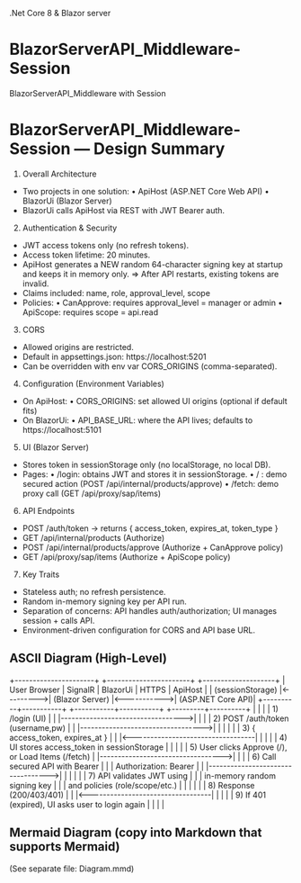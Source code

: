 .Net Core 8 & Blazor server

# BlazorServerAPI_Middleware-Session
BlazorServerAPI_Middleware with Session 

BlazorServerAPI_Middleware-Session  — Design Summary
========================================

1) Overall Architecture
- Two projects in one solution:
  • ApiHost (ASP.NET Core Web API)
  • BlazorUi (Blazor Server)
- BlazorUi calls ApiHost via REST with JWT Bearer auth.

2) Authentication & Security
- JWT access tokens only (no refresh tokens).
- Access token lifetime: 20 minutes.
- ApiHost generates a NEW random 64-character signing key at startup and keeps it in memory only.
  => After API restarts, existing tokens are invalid.
- Claims included: name, role, approval_level, scope
- Policies:
  • CanApprove: requires approval_level = manager or admin
  • ApiScope: requires scope = api.read

3) CORS
- Allowed origins are restricted.
- Default in appsettings.json: https://localhost:5201
- Can be overridden with env var CORS_ORIGINS (comma-separated).

4) Configuration (Environment Variables)
- On ApiHost:
  • CORS_ORIGINS: set allowed UI origins (optional if default fits)
- On BlazorUi:
  • API_BASE_URL: where the API lives; defaults to https://localhost:5101

5) UI (Blazor Server)
- Stores token in sessionStorage only (no localStorage, no local DB).
- Pages:
  • /login: obtains JWT and stores it in sessionStorage.
  • /     : demo secured action (POST /api/internal/products/approve)
  • /fetch: demo proxy call (GET /api/proxy/sap/items)

6) API Endpoints
- POST /auth/token     -> returns { access_token, expires_at, token_type }
- GET  /api/internal/products               (Authorize)
- POST /api/internal/products/approve       (Authorize + CanApprove policy)
- GET  /api/proxy/sap/items                 (Authorize + ApiScope policy)

7) Key Traits
- Stateless auth; no refresh persistence.
- Random in-memory signing key per API run.
- Separation of concerns: API handles auth/authorization; UI manages session + calls API.
- Environment-driven configuration for CORS and API base URL.


ASCII Diagram (High-Level)
--------------------------

+----------------------+           +-----------------------+             +--------------------+
|      User Browser    |  SignalR  |     BlazorUi         |   HTTPS     |      ApiHost       |
|  (sessionStorage)    |<--------->|   (Blazor Server)    |<----------->|  (ASP.NET Core API)|
+----------+-----------+           +-----------+-----------+             +---------+----------+
           |                                   |                                   |
           | 1) /login (UI)                    |                                   |
           |---------------------------------->|                                   |
           |                                   | 2) POST /auth/token (username,pw) |
           |                                   |---------------------------------->|
           |                                   |                                   |
           |                                   | 3) { access_token, expires_at }   |
           |                                   |<----------------------------------|
           |                                   |                                   |
           | 4) UI stores access_token in sessionStorage                           |
           |                                   |                                   |
           | 5) User clicks Approve (/), or Load Items (/fetch)                    |
           |---------------------------------->|                                   |
           |                                   | 6) Call secured API with Bearer   |
           |                                   |   Authorization: Bearer <token>   |
           |                                   |---------------------------------->|
           |                                   |                                   |
           |                                   | 7) API validates JWT using        |
           |                                   |    in-memory random signing key   |
           |                                   |    and policies (role/scope/etc.) |
           |                                   |                                   |
           |                                   | 8) Response (200/403/401)         |
           |                                   |<----------------------------------|
           |                                   |                                   |
           | 9) If 401 (expired), UI asks user to login again                      |
           |                                   |                                   |


Mermaid Diagram (copy into Markdown that supports Mermaid)
----------------------------------------------------------
(See separate file: Diagram.mmd)

